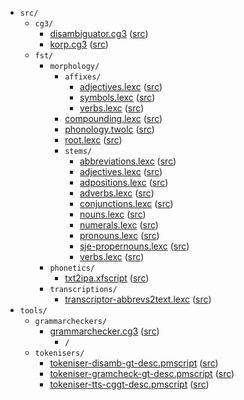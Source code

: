* `src/`
    * `cg3/`
        * [disambiguator.cg3](src-cg3-disambiguator.cg3.html) ([src](https://github.com/giellalt/lang-sje/blob/main/src/cg3/disambiguator.cg3))
        * [korp.cg3](src-cg3-korp.cg3.html) ([src](https://github.com/giellalt/lang-sje/blob/main/src/cg3/korp.cg3))
    * `fst/`
        * `morphology/`
            * `affixes/`
                * [adjectives.lexc](src-fst-morphology-affixes-adjectives.lexc.html) ([src](https://github.com/giellalt/lang-sje/blob/main/src/fst/morphology/affixes/adjectives.lexc))
                * [symbols.lexc](src-fst-morphology-affixes-symbols.lexc.html) ([src](https://github.com/giellalt/lang-sje/blob/main/src/fst/morphology/affixes/symbols.lexc))
                * [verbs.lexc](src-fst-morphology-affixes-verbs.lexc.html) ([src](https://github.com/giellalt/lang-sje/blob/main/src/fst/morphology/affixes/verbs.lexc))
            * [compounding.lexc](src-fst-morphology-compounding.lexc.html) ([src](https://github.com/giellalt/lang-sje/blob/main/src/fst/morphology/compounding.lexc))
            * [phonology.twolc](src-fst-morphology-phonology.twolc.html) ([src](https://github.com/giellalt/lang-sje/blob/main/src/fst/morphology/phonology.twolc))
            * [root.lexc](src-fst-morphology-root.lexc.html) ([src](https://github.com/giellalt/lang-sje/blob/main/src/fst/morphology/root.lexc))
            * `stems/`
                * [abbreviations.lexc](src-fst-morphology-stems-abbreviations.lexc.html) ([src](https://github.com/giellalt/lang-sje/blob/main/src/fst/morphology/stems/abbreviations.lexc))
                * [adjectives.lexc](src-fst-morphology-stems-adjectives.lexc.html) ([src](https://github.com/giellalt/lang-sje/blob/main/src/fst/morphology/stems/adjectives.lexc))
                * [adpositions.lexc](src-fst-morphology-stems-adpositions.lexc.html) ([src](https://github.com/giellalt/lang-sje/blob/main/src/fst/morphology/stems/adpositions.lexc))
                * [adverbs.lexc](src-fst-morphology-stems-adverbs.lexc.html) ([src](https://github.com/giellalt/lang-sje/blob/main/src/fst/morphology/stems/adverbs.lexc))
                * [conjunctions.lexc](src-fst-morphology-stems-conjunctions.lexc.html) ([src](https://github.com/giellalt/lang-sje/blob/main/src/fst/morphology/stems/conjunctions.lexc))
                * [nouns.lexc](src-fst-morphology-stems-nouns.lexc.html) ([src](https://github.com/giellalt/lang-sje/blob/main/src/fst/morphology/stems/nouns.lexc))
                * [numerals.lexc](src-fst-morphology-stems-numerals.lexc.html) ([src](https://github.com/giellalt/lang-sje/blob/main/src/fst/morphology/stems/numerals.lexc))
                * [pronouns.lexc](src-fst-morphology-stems-pronouns.lexc.html) ([src](https://github.com/giellalt/lang-sje/blob/main/src/fst/morphology/stems/pronouns.lexc))
                * [sje-propernouns.lexc](src-fst-morphology-stems-sje-propernouns.lexc.html) ([src](https://github.com/giellalt/lang-sje/blob/main/src/fst/morphology/stems/sje-propernouns.lexc))
                * [verbs.lexc](src-fst-morphology-stems-verbs.lexc.html) ([src](https://github.com/giellalt/lang-sje/blob/main/src/fst/morphology/stems/verbs.lexc))
        * `phonetics/`
            * [txt2ipa.xfscript](src-fst-phonetics-txt2ipa.xfscript.html) ([src](https://github.com/giellalt/lang-sje/blob/main/src/fst/phonetics/txt2ipa.xfscript))
        * `transcriptions/`
            * [transcriptor-abbrevs2text.lexc](src-fst-transcriptions-transcriptor-abbrevs2text.lexc.html) ([src](https://github.com/giellalt/lang-sje/blob/main/src/fst/transcriptions/transcriptor-abbrevs2text.lexc))
* `tools/`
    * `grammarcheckers/`
        * [grammarchecker.cg3](tools-grammarcheckers-grammarchecker.cg3.html) ([src](https://github.com/giellalt/lang-sje/blob/main/tools/grammarcheckers/grammarchecker.cg3))
            * `/`
    * `tokenisers/`
        * [tokeniser-disamb-gt-desc.pmscript](tools-tokenisers-tokeniser-disamb-gt-desc.pmscript.html) ([src](https://github.com/giellalt/lang-sje/blob/main/tools/tokenisers/tokeniser-disamb-gt-desc.pmscript))
        * [tokeniser-gramcheck-gt-desc.pmscript](tools-tokenisers-tokeniser-gramcheck-gt-desc.pmscript.html) ([src](https://github.com/giellalt/lang-sje/blob/main/tools/tokenisers/tokeniser-gramcheck-gt-desc.pmscript))
        * [tokeniser-tts-cggt-desc.pmscript](tools-tokenisers-tokeniser-tts-cggt-desc.pmscript.html) ([src](https://github.com/giellalt/lang-sje/blob/main/tools/tokenisers/tokeniser-tts-cggt-desc.pmscript))

